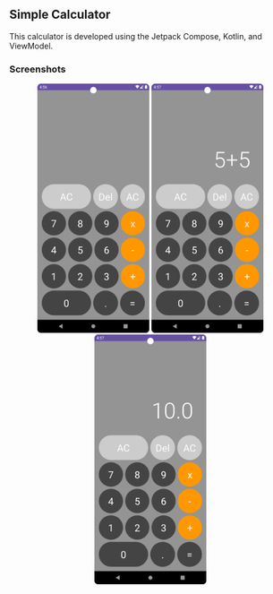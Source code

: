 ## Simple Calculator

This calculator is developed using the Jetpack Compose, Kotlin, and ViewModel.
### Screenshots
<div align="center">
     <img src="/Screenshots/Screenshot_1.png" width="200px"/> 
    <img src="/Screenshots/Screenshot_2.png" width="200px" /> 
    <img src="/Screenshots/Screenshot_3.png" width="200px"/> 
</div>
